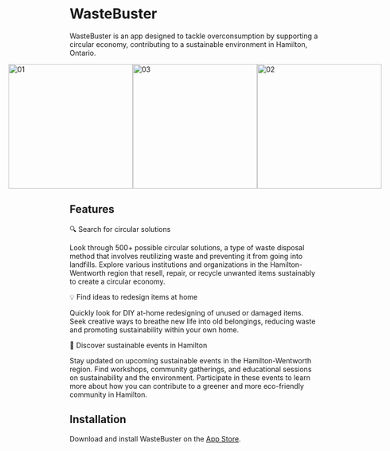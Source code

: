 # WasteBuster

WasteBuster is an app designed to tackle overconsumption by supporting a circular economy, contributing to a sustainable environment in Hamilton, Ontario.

<div style="display: flex; justify-content: center; align-items: center;">
  <img src="https://github.com/user-attachments/assets/c63d9f1f-7556-407e-b208-ad5b056e63d1" alt="01" width="250">
  <img src="https://github.com/user-attachments/assets/1f27f3ae-e001-4ae8-9e0e-937aaf93a49c" alt="03" width="250">
  <img src="https://github.com/user-attachments/assets/f1d08803-547f-419f-a15e-208e9c354bae" alt="02" width="250">
</div>

## Features

️🔍 Search for circular solutions

Look through 500+ possible circular solutions, a type of waste disposal method that involves reutilizing waste and preventing it from going into landfills. Explore various institutions and organizations in the Hamilton-Wentworth region that resell, repair, or recycle unwanted items sustainably to create a circular economy.

💡 Find ideas to redesign items at home

Quickly look for DIY at-home redesigning of unused or damaged items. Seek creative ways to breathe new life into old belongings, reducing waste and promoting sustainability within your own home.

🌱 Discover sustainable events in Hamilton

Stay updated on upcoming sustainable events in the Hamilton-Wentworth region. Find workshops, community gatherings, and educational sessions on sustainability and the environment. Participate in these events to learn more about how you can contribute to a greener and more eco-friendly community in Hamilton.

## Installation

Download and install WasteBuster on the [App Store](https://apps.apple.com/ca/app/wastebuster/id6450317120).
